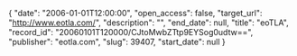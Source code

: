 {
  "date": "2006-01-01T12:00:00", 
  "open_access": false, 
  "target_url": "http://www.eotla.com/", 
  "description": "", 
  "end_date": null, 
  "title": "eoTLA", 
  "record_id": "20060101T120000/CJtoMwbZTtp9EYSog0udtw==", 
  "publisher": "eotla.com", 
  "slug": 39407, 
  "start_date": null
}

